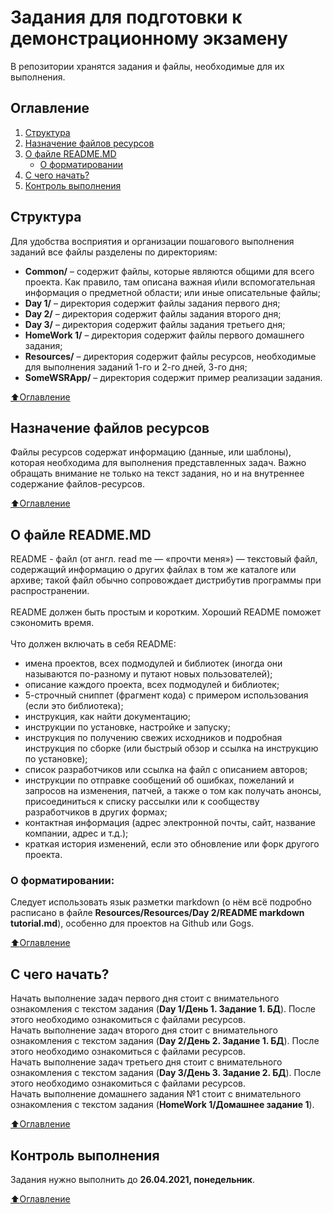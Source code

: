 # Задания для подготовки к демонстрационному экзамену
В репозитории хранятся задания и файлы, необходимые для их выполнения.

## Оглавление

1. [Структура](#Структура)
2. [Назначение файлов ресурсов](#Назначение-файлов-ресурсов)
3. [О файле README.MD](#О-файле-READMEMD)
	* [О форматировании](#О-форматировании)
4. [С чего начать?](#С-чего-начать)
5. [Контроль выполнения](#Контроль-выполнения)

## Структура
Для удобства восприятия и организации пошагового выполнения заданий все файлы разделены по директориям: 
* **Common/** – содержит файлы, которые являются общими для всего проекта. Как правило, там описана важная и\или вспомогательная информация о предметной области; или иные описательные файлы;
* **Day 1/** – директория содержит файлы задания первого дня;
* **Day 2/** – директория содержит файлы задания второго дня;
* **Day 3/** – директория содержит файлы задания третьего дня;
* **HomeWork 1/** – директория содержит файлы первого домашнего задания;
* **Resources/** – директория содержит файлы ресурсов, необходимые для выполнения заданий 1-го и 2-го дней, 3-го дня;
* **SomeWSRApp/** – директория содержит пример реализации задания.


[:arrow_up:Оглавление](#Оглавление)

## Назначение файлов ресурсов
Файлы ресурсов содержат информацию (данные, или шаблоны), которая необходима для выполнения представленных задач. Важно обращать внимание не только на текст задания, но и на внутреннее содержание файлов-ресурсов.

[:arrow_up:Оглавление](#Оглавление)

## О файле README.MD
README - файл (от англ. read me — «прочти меня») — текстовый файл, содержащий информацию о других файлах в том же каталоге или архиве; такой файл обычно сопровождает дистрибутив программы при распространении. 
<br>
<br>
README должен быть простым и коротким. Хороший README поможет сэкономить время.
<br>
<br>
Что должен включать в себя README:
* имена проектов, всех подмодулей и библиотек (иногда они называются по-разному и путают новых пользователей);
* описание каждого проекта, всех подмодулей и библиотек;
* 5-строчный сниппет (фрагмент кода) с примером использования (если это библиотека);
* инструкция, как найти документацию;
* инструкции по установке, настройке и запуску;
* инструкция по получению свежих исходников и подробная инструкция по сборке (или быстрый обзор и ссылка на инструкцию по установке);
* список разработчиков или ссылка на файл с описанием авторов;
* инструкции по отправке сообщений об ошибках, пожеланий и запросов на изменения, патчей, а также о том как получать анонсы, присоединиться к списку рассылки или к сообществу разработчиков в других формах;
* контактная информация (адрес электронной почты, сайт, название компании, адрес и т.д.);
* краткая история изменений, если это обновление или форк другого проекта.

### О форматировании:
Следует использовать язык разметки markdown (о нём всё подробно расписано в файле **Resources/Resources/Day 2/README markdown tutorial.md**), особенно для проектов на Github или Gogs.

[:arrow_up:Оглавление](#Оглавление)

## С чего начать?
Начать выполнение задач первого дня стоит с внимательного ознакомления с текстом задания (**Day 1/День 1. Задание 1. БД**). После этого необходимо ознакомиться с файлами ресурсов. 
<br />
Начать выполнение задач второго дня стоит с внимательного ознакомления с текстом задания (**Day 2/День 2. Задание 1. БД**). После этого необходимо ознакомиться с файлами ресурсов.
<br />
Начать выполнение задач третьего дня стоит с внимательного ознакомления с текстом задания (**Day 3/День 3. Задание 2. БД**). После этого необходимо ознакомиться с файлами ресурсов.
<br />
Начать выполнение домашнего задания №1 стоит с внимательного ознакомления с текстом задания (**HomeWork 1/Домашнее задание 1**).

[:arrow_up:Оглавление](#Оглавление)

## Контроль выполнения
Задания нужно выполнить до **26.04.2021, понедельник**.

[:arrow_up:Оглавление](#Оглавление)
